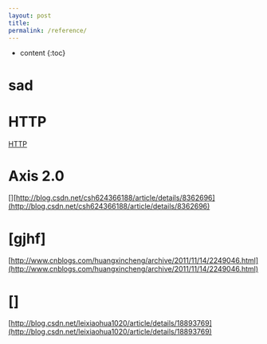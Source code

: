 ```yaml
---
layout: post
title: 
permalink: /reference/
---
```


* content
{:toc}


sad
=====================
[](http://kassava/ol.)

HTTP
=====================
[HTTP](http://www.jmarshall.com/easy/http/)

Axis 2.0
=====================
[][http://blog.csdn.net/csh624366188/article/details/8362696](http://blog.csdn.net/csh624366188/article/details/8362696)

[gjhf]
=====================

[http://www.cnblogs.com/huangxincheng/archive/2011/11/14/2249046.html](http://www.cnblogs.com/huangxincheng/archive/2011/11/14/2249046.html)

[]
=====================
[http://blog.csdn.net/leixiaohua1020/article/details/18893769](http://blog.csdn.net/leixiaohua1020/article/details/18893769)
